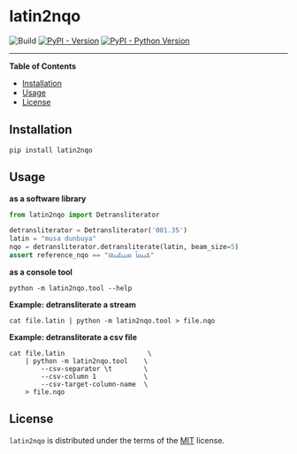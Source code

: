 # latin2nqo

![Build](https://github.com/mdoumbouya/latin2nqo/actions/workflows/ci.yaml/badge.svg) [![PyPI - Version](https://img.shields.io/pypi/v/latin2nqo.svg)](https://pypi.org/project/latin2nqo)
[![PyPI - Python Version](https://img.shields.io/pypi/pyversions/latin2nqo.svg)](https://pypi.org/project/latin2nqo)




-----

**Table of Contents**

- [Installation](#installation)
- [Usage](#usage)
- [License](#license)

## Installation

```console
pip install latin2nqo
```

## Usage

**as a software library**
```python
from latin2nqo import Detransliterator

detransliterator = Detransliterator('001.35')
latin = "musa dunbuya"
nqo = detransliterator.detransliterate(latin, beam_size=5)
assert reference_nqo == "ߡߎߛߊ߫ ߘߎ߲ߓߎߦߊ"
```

**as a console tool**
```console
python -m latin2nqo.tool --help
```

**Example: detransliterate a stream**
```
cat file.latin | python -m latin2nqo.tool > file.nqo
```

**Example: detransliterate a csv file**
```
cat file.latin                     \
    | python -m latin2nqo.tool    \
        --csv-separator \t        \
        --csv-column 1            \
        --csv-target-column-name  \
    > file.nqo
```

## License

`latin2nqo` is distributed under the terms of the [MIT](https://spdx.org/licenses/MIT.html) license.

